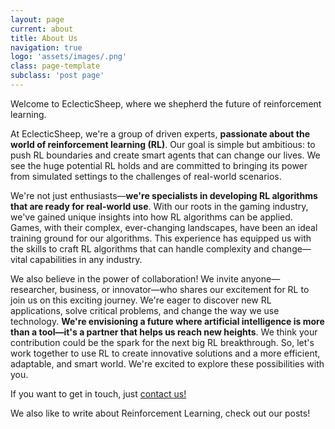```yaml
---
layout: page
current: about
title: About Us
navigation: true
logo: 'assets/images/.png'
class: page-template
subclass: 'post page'
---
```


Welcome to EclecticSheep, where we shepherd the future of reinforcement learning.

At EclecticSheep, we're a group of driven experts, **passionate about the world of reinforcement learning (RL)**. Our goal is simple but ambitious: to push RL boundaries and create smart agents that can change our lives. We see the huge potential RL holds and are committed to bringing its power from simulated settings to the challenges of real-world scenarios.

We're not just enthusiasts—**we're specialists in developing RL algorithms that are ready for real-world use**. With our roots in the gaming industry, we've gained unique insights into how RL algorithms can be applied. Games, with their complex, ever-changing landscapes, have been an ideal training ground for our algorithms. This experience has equipped us with the skills to craft RL algorithms that can handle complexity and change—vital capabilities in any industry.

We also believe in the power of collaboration! We invite anyone—researcher, business, or innovator—who shares our excitement for RL to join us on this exciting journey. We're eager to discover new RL applications, solve critical problems, and change the way we use technology. **We're envisioning a future where artificial intelligence is more than a tool—it's a partner that helps us reach new heights**. We think your contribution could be the spark for the next big RL breakthrough. So, let's work together to use RL to create innovative solutions and a more efficient, adaptable, and smart world. We're excited to explore these possibilities with you.

If you want to get in touch, just <a href="mailto:belo.fede@outlook.com">contact us!</a>

We also like to write about Reinforcement Learning, check out our posts!
